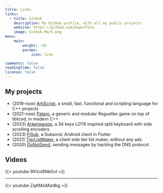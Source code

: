 ```yaml
---
title: Links
links:
  - title: GitHub
    description: My GitHub profile, with all my public projects
    website: https://github.com/SuperFola
    image: GitHub-Mark.png
menu:
    main: 
        weight: -50
        params:
            icon: link

comments: false
readingTime: false
license: false
---
```


## My projects

- (2019-now) [ArkScript](https://arkscript-lang.dev), a small, fast, functional and scripting language for C++ projects
- (2021-now) [Pataro](https://github.com/SuperFola/pataro), a generic and modular Roguelike game on top of libtcod, in modern C++
- (2023) [Arkenswoop](https://github.com/SuperFola/arkenswoop), a 34 keys LOTR inspired split keyboard with side scrolling encoders
- (2023) [FlSub](https://github.com/SuperFola/FlSub), a Subsonic Android client in Flutter
- (2021) [TierListMaker](https://superfola.github.io/TierListMaker/), a client side tier list maker, without any ads
- (2020) [DoNotSend](https://github.com/SuperFola/DoNotSend), sending messages by hacking the DNS protocol

## Videos

{{< youtube 9XVui8NbGvI >}}

---

{{< youtube ZqAMzdAzdbg >}}

